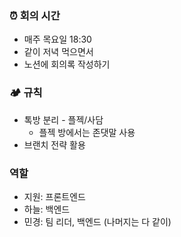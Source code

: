 ### ⏰ 회의 시간
* 매주 목요일 18:30
* 같이 저녁 먹으면서
* 노션에 회의록 작성하기


### 🏕️ 규칙
* 톡방 분리 - 플젝/사담
  * 플젝 방에서는 존댓말 사용
* 브랜치 전략 활용


### 역할
* 지원: 프론트엔드
* 하늘: 백엔드
* 민경: 팀 리더, 백엔드
(나머지는 다 같이)


